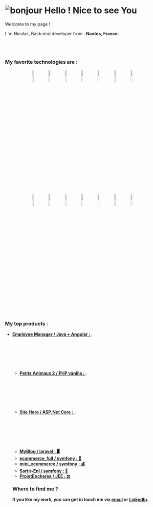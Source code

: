 # ![bonjour](https://user-images.githubusercontent.com/91179295/164259751-403554ed-db2b-4a49-a507-926a8910d664.gif) Hello ! Nice to see You
Welcome to my page !
<p>
I 'm Nicolas, Back-end developer from <img width="1.5%" src="https://user-images.githubusercontent.com/91179295/164263265-b3a8ea3e-9314-4cb7-8dfc-400cd8b60b6a.png"><b>Nantes, France<b>.
</p>
  <h3>My favorite technologies are :</h3>
 
  <p align="center">
    <img width="10%" src="https://user-images.githubusercontent.com/91179295/164268629-b911879f-6d90-409f-b3ae-25f830de2f5f.png">
    <img width="10%" src="https://user-images.githubusercontent.com/91179295/164266579-062330f5-137d-4f73-8892-c20429b1456f.png">
    <img width="10%" src="https://user-images.githubusercontent.com/91179295/164266668-f7aff035-eff4-4c08-9c9d-47b37bd335be.png">
    <img width="10%" src="https://user-images.githubusercontent.com/91179295/164265959-4a53d1e1-2bbe-4e86-adc4-f633bcf345f8.png">
    <img width="10%" src="https://user-images.githubusercontent.com/91179295/164266044-6d359b71-2b6c-4dcb-8c64-41b3602c6d4d.png">
    <img width="10%" src="https://user-images.githubusercontent.com/91179295/164266155-856c54b9-9317-4fdd-ada4-f56e1b801dff.png">
    <img width="10%" src="https://user-images.githubusercontent.com/91179295/164269081-77a872f7-8980-4412-bd80-ad53e9a63e3f.png">
  </p>

  <p align="center">
    <img width="10%" src="https://user-images.githubusercontent.com/91179295/164269205-e8dfb29c-5a64-4fd5-8a8e-c6ca9a2e2be2.png">
    <img width="10%" src="https://user-images.githubusercontent.com/91179295/164269315-98b912be-091f-43af-b3ee-60ceb31c5749.png">
    <img width="10%" src="https://user-images.githubusercontent.com/91179295/164269386-930ee58c-ce2d-4def-ab0c-e2b90dd494a5.png">
    <img width="10%" src="https://user-images.githubusercontent.com/91179295/164269767-85710a94-5912-4231-924b-81274440bbd5.png">
    <img width="10%" src="https://user-images.githubusercontent.com/91179295/164269871-933e92ee-63a2-4b52-9da6-b10b15c70300.png">
    <img width="10%" src="https://user-images.githubusercontent.com/91179295/164270164-70e2a8db-9757-4ff7-be22-8db80c123eae.png">
    <img width="10%" src="https://user-images.githubusercontent.com/91179295/164270296-b3d14573-527c-44e9-8376-dc6e44a00170.png">
  </p>
  
  <h3>My top products :</h3>
   <ul>
    <li><a href="https://github.com/lazar360/employeemanagerAngular"><b>Employee Manager / Java + Angular : <img width="3%" src="https://bootdey.com/img/Content/avatar/avatar4.png">
 </b></a>
  <ul>
    <li><a href="https://github.com/lazar360/petitsanimaux2"><b>Petits Animaux 2 / PHP vanilla : <img width="3%" src="https://user-images.githubusercontent.com/91179295/184547784-8bfcf3c0-5434-4a08-9bf2-e7630dbb9a34.png">
 </b></a>
    <li><a href="https://github.com/lazar360/sitehero"><b>Site Hero / ASP.Net Core : <img width="3%" src="https://user-images.githubusercontent.com/91179295/164276384-8a889d23-f427-47e4-9c83-5400c09d6ef2.jpg">
 </b></a>
    </li>
    <li><a href="https://github.com/lazar360/MyBlog"><b>MyBlog / laravel : 🖥️
 </b></a>
    </li>
    <li><a href="https://github.com/lazar360/ecommerce_full"><b>ecommerce_full / symfony : 🛒
 </b></a>
    </li>
    <li><a href="https://github.com/lazar360/mini_ecommerce"><b>mini_ecommerce / symfony : 💰
 </b></a>
    </li>
    <li><a href="https://github.com/lazar360/Sortir-ENI"><b>Sortir-Eni / symfony : 🥂
 </b></a>
    </li>
    </li>
    <li><a href="https://github.com/lazar360/ProjetEncheres"><b>ProjetEncheres / JEE : ⚖️ 
 </b></a>
    </li>
  </ul>
  
<h3>Where to find me ?</h3>
    
If you like my work, you can get in touch me via <a href = "mailto: nicolas.gautier35135@gmail.com">email</a> or <a href ="http://www.linkedin.com/in/nicolasdevnantes">LinkedIn</a>.  
